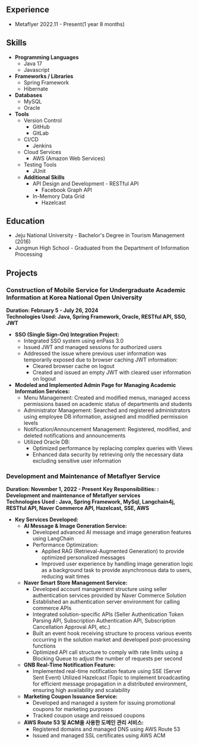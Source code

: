 ## Experience
- Metaflyer 2022.11 - Present(1 year 8 months)
## Skills
- **Programming Languages**
    - Java 17
    - Javascript
- **Frameworks / Libraries**
    - Spring Framework
    - Hibernate
- **Databases**
    - MySQL
    - Oracle
- **Tools**
    - Version Control
        - GitHub
        - GitLab
    - CI/CD
        - Jenkins
    - Cloud Services
        - AWS (Amazon Web Services)
    - Testing Tools
        - JUnit
    - **Additional Skills**
        - API Design and Development
              - RESTful API
            - Facebook Graph API
        - In-Memory Data Grid
            - Hazelcast

## Education
- Jeju National University - Bachelor's Degree in Tourism Management (2016)
- Jungmun High School - Graduated from the Department of Information Processing
## Projects
### Construction of Mobile Service for Undergraduate Academic Information at Korea National Open University
**Duration: February 5 - July 26, 2024**   
**Technologies Used: Java, Spring Framework, Oracle, RESTful API, SSO, JWT**
- **SSO (Single Sign-On) Integration Project:**
    - Integrated SSO system using enPass 3.0
    - Issued JWT and managed sessions for authorized users
    - Addressed the issue where previous user information was temporarily exposed due to browser caching JWT information:
        - Cleared browser cache on logout
        - Created and issued an empty JWT with cleared user information on logout
- **Modeled and Implemented Admin Page for Managing Academic Information Services:**
    - Menu Management: Created and modified menus, managed access permissions based on academic status of departments and students
    - Administrator Management: Searched and registered administrators using employee DB information, assigned and modified permission levels
    - Notification/Announcement Management: Registered, modified, and deleted notifications and announcements
    - Utilized Oracle DB:
        - Optimized performance by replacing complex queries with Views
        - Enhanced data security by retrieving only the necessary data excluding sensitive user information

### Development and Maintenance of Metaflyer Service
**Duration: November 1, 2022 - Present**
**Key Responsibilities: : Development and maintenance of Metaflyer services**   
**Technologies Used : Java, Spring Framework, MySql, Langchain4j, RESTful API, Naver Commerce API, Hazelcast, SSE, AWS**
- **Key Services Developed:**
    - **AI Message & Image Generation Service:**
        - Developed advanced AI message and image generation features using LangChain
        - Performance Optimization:
            - Applied RAG (Retrieval-Augmented Generation) to provide optimized personalized messages
            - Improved user experience by handling image generation logic as a background task to provide asynchronous data to users, reducing wait times
    - **Naver Smart Store Management Service:**
        - Developed account management structure using seller authentication services provided by Naver Commerce Solution
        - Established an authentication server environment for calling commerce APIs
        - Integrated solution-specific APIs (Seller Authentication Token Parsing API, Subscription Authentication API, Subscription Cancellation Approval API, etc.)
        - Built an event hook receiving structure to process various events occurring in the solution market and developed post-processing functions
        - Optimized API call structure to comply with rate limits using a Blocking Queue to adjust the number of requests per second
    - **GNB Real-Time Notification Feature:**
        - Implemented real-time notification feature using SSE (Server Sent Event)
          Utilized Hazelcast ITopic to implement broadcasting for efficient message propagation in a distributed environment, ensuring high availability and scalability
    - **Marketing Coupon Issuance Service:**
        - Developed and managed a system for issuing promotional coupons for marketing purposes
        - Tracked coupon usage and reissued coupons
    - **AWS Route 53 및 ACM을 사용한 도메인 관리 서비스:**
        - Registered domains and managed DNS using AWS Route 53
        - Issued and managed SSL certificates using AWS ACM
